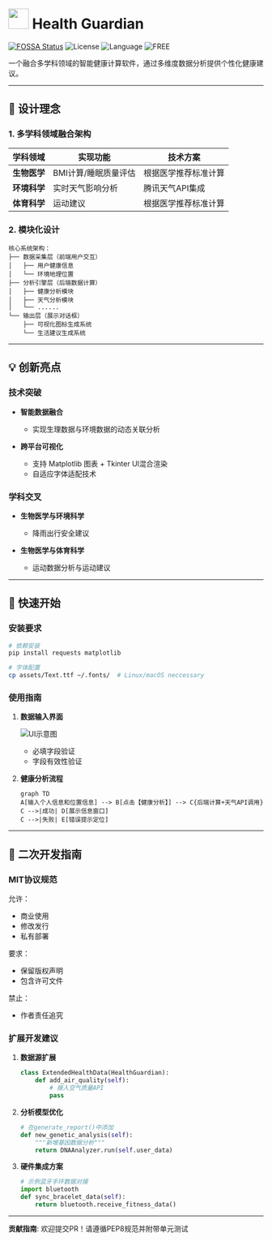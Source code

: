<div align="left">

# <image src="https://github.com/user-attachments/assets/e7b2dca0-7545-4f54-a076-9248b2498f35" height="40"/>   Health Guardian
[![FOSSA Status](https://app.fossa.com/api/projects/git%2Bgithub.com%2FSRInternet%2FHealth_Guardian.svg?type=small)](https://app.fossa.com/projects/git%2Bgithub.com%2FSRInternet%2FHealth_Guardian?ref=badge_small)
 <img src="https://img.shields.io/badge/license-MIT-yellow" alt="License">
 <img src="https://img.shields.io/badge/language-python-blue" alt="Language">
 <img src="https://img.shields.io/badge/FREE-100%25-brightgreen" alt="FREE">

一个融合多学科领域的智能健康计算软件，通过多维度数据分析提供个性化健康建议。<br/>

</div>

---

## 🧠 设计理念

### 1. 多学科领域融合架构
| 学科领域       | 实现功能                          | 技术方案                  |
|----------------|-----------------------------------|---------------------------|
| **生物医学**   | BMI计算/睡眠质量评估               | 根据医学推荐标准计算         |
| **环境科学**   | 实时天气影响分析                   | 腾讯天气API集成             |
| **体育科学**   | 运动建议                          | 根据医学推荐标准计算         |

### 2. 模块化设计
```
核心系统架构：
├── 数据采集层（前端用户交互）
│   ├── 用户健康信息
│   └── 环境地理位置
├── 分析引擎层（后端数据计算）
│   ├── 健康分析模块
│   ├── 天气分析模块
│   └── ......
└── 输出层（展示对话框）
    ├── 可视化图标生成系统
    └── 生活建议生成系统
```

---

## 💡 创新亮点

### 技术突破
- **智能数据融合**
  - 实现生理数据与环境数据的动态关联分析

- **跨平台可视化**
  - 支持 Matplotlib 图表 + Tkinter UI混合渲染
  - 自适应字体适配技术

### 学科交叉
- **生物医学与环境科学**
  - 降雨出行安全建议

- **生物医学与体育科学**
  - 运动数据分析与运动建议

---

## 🚀 快速开始

### 安装要求
```bash
# 依赖安装
pip install requests matplotlib

# 字体配置
cp assets/Text.ttf ~/.fonts/  # Linux/macOS neccessary
```

### 使用指南
1. **数据输入界面**
   
   ![UI示意图](https://github.com/user-attachments/assets/140e3f81-bd81-4b27-9926-6769bd1cccf7)
   - 必填字段验证
   - 字段有效性验证

2. **健康分析流程**
   ```mermaid
   graph TD
   A[输入个人信息和位置信息] --> B[点击【健康分析】] --> C{后端计算+天气API调用}
   C -->|成功| D[展示信息窗口]
   C -->|失败| E[错误提示定位]
   ```
   
---

## 🔧 二次开发指南

### MIT协议规范

允许：
- 商业使用
- 修改发行
- 私有部署

要求：
- 保留版权声明
- 包含许可文件

禁止：
- 作者责任追究

### 扩展开发建议
1. **数据源扩展**
   ```python
   class ExtendedHealthData(HealthGuardian):
       def add_air_quality(self):
           # 接入空气质量API
           pass
   ```

2. **分析模型优化**
   ```python
   # 在generate_report()中添加
   def new_genetic_analysis(self):
       """新增基因数据分析"""
       return DNAAnalyzer.run(self.user_data)
   ```

3. **硬件集成方案**
   ```python
   # 示例蓝牙手环数据对接
   import bluetooth
   def sync_bracelet_data(self):
       return bluetooth.receive_fitness_data()
   ```

---

**贡献指南**: 欢迎提交PR！请遵循PEP8规范并附带单元测试
